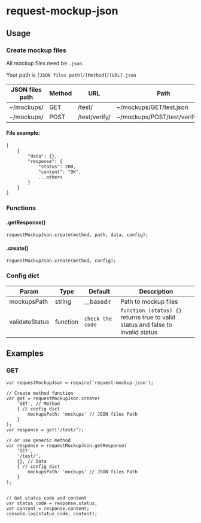 # request-mockup-json

## Usage

### Create mockup files

All mockup files need be ```.json```.

Your path is ```[JSON files path]/[Method]/[URL].json```

| JSON files path | Method | URL | Path |
|--|--|--|--|
| ~/mockups/ | GET | /test/ | ~/mockups/GET/test.json |
| ~/mockups/ | POST | /test/verify/ | ~/mockups/POST/test/verify.json |

#### File example:

```
[
    {
        "data": {},
        "response": {
            "status": 200,
            "content": "OK",
            ...others
        }
    }
]
```

### Functions

#### .getResponse()

```requestMockupJson.create(method, path, data, config);```

#### .create()

```requestMockupJson.create(method, config);```

### Config dict

| Param | Type | Default | Description |
|--|--|--|--|
| mockupsPath | string | __basedir | Path to mockup files |
| validateStatus | function | ```check the code``` | ```function (status) {}``` returns true to valid status and false to invalid status |

## Examples

### GET

```
var requestMockupJson = require('request-mockup-json');

// Create method function
var get = requestMockupJson.create(
    'GET', // Method
    { // config dict
        mockupsPath: 'mockups' // JSON files Path
    }
);
var response = get('/test/');

// or use generic method
var response = requestMockupJson.getResponse(
    'GET',
    '/test/',
    {}, // Data
    { // config dict
        mockupsPath: 'mockups' // JSON files Path
    }
);


// Get status code and content
var status_code = response.status;
var content = response.content;
console.log(status_code, content);
```